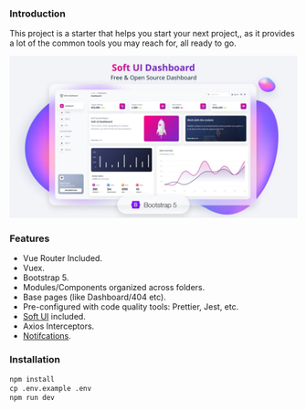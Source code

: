 ### Introduction

This project is a starter that helps you start your next project,, as it provides a lot of the common tools you may reach for, all ready to go.

![preview.png](preview.jpeg)

### Features

- Vue Router Included.
- Vuex.
- Bootstrap 5.
- Modules/Components organized across folders.
- Base pages (like Dashboard/404 etc).
- Pre-configured with code quality tools: Prettier, Jest, etc.
- [Soft UI](https://github.com/creativetimofficial/soft-ui-dashboard) included.
- Axios Interceptors.
- [Notifcations](https://github.com/dafcoe/vue-notification).

### Installation

```console
npm install
cp .env.example .env
npm run dev
```
